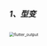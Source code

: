 ##### 1、型变



<img src="https://raw.github.com/jeremyjiangzg/Document/master/image/morph.png" alt="flutter_output" style="zoom:50%;" />

